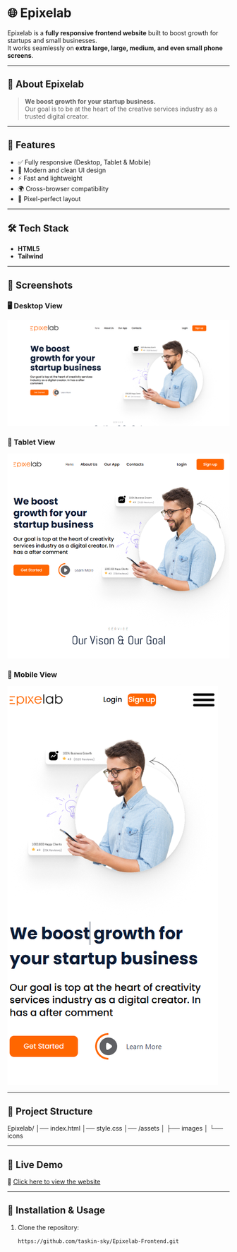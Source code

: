 # 🌐 Epixelab

Epixelab is a **fully responsive frontend website** built to boost growth for startups and small businesses.  
It works seamlessly on **extra large, large, medium, and even small phone screens**.

---

## 🚀 About Epixelab

> **We boost growth for your startup business.**  
> Our goal is to be at the heart of the creative services industry as a trusted digital creator.

---

## 📱 Features

- ✅ Fully responsive (Desktop, Tablet & Mobile)
- 🎨 Modern and clean UI design
- ⚡ Fast and lightweight
- 🌍 Cross-browser compatibility
- 📐 Pixel-perfect layout

---

## 🛠️ Tech Stack

- **HTML5**
- **Tailwind**

---

## 📸 Screenshots

>

### 🖥️ Desktop View

![Desktop Screenshot](./images/web%20app%20view/desktop-view.png)

### 📱 Tablet View

![Tablet Screenshot](./images/web%20app%20view/tablet-view.png)

### 📱 Mobile View

![Mobile Screenshot](./images/web%20app%20view/mobile-view.png)

---

## 📂 Project Structure

Epixelab/
│── index.html
│── style.css
│── /assets
│ ├── images
│ └── icons

---

## 🌟 Live Demo

🔗 [Click here to view the website](https://taskin-sky.github.io/Epixelab-Frontend/)

---

## 📌 Installation & Usage

1. Clone the repository:
   ```bash
   https://github.com/taskin-sky/Epixelab-Frontend.git
   ```
